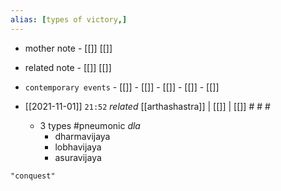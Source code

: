```yaml
---
alias: [types of victory,]
---
```

- mother note	- [[]] [[]]
- related note - [[]] [[]]
- `contemporary events`	- [[]]	- [[]]	- [[]]	- [[]]	- [[]]

- [[2021-11-01]]  `21:52` _related_ [[arthashastra]] | [[]] | [[]] # # #
	- 3 types #pneumonic _dla_
		- dharmavijaya
		- lobhavijaya
		- asuravijaya 

```query
"conquest"
```